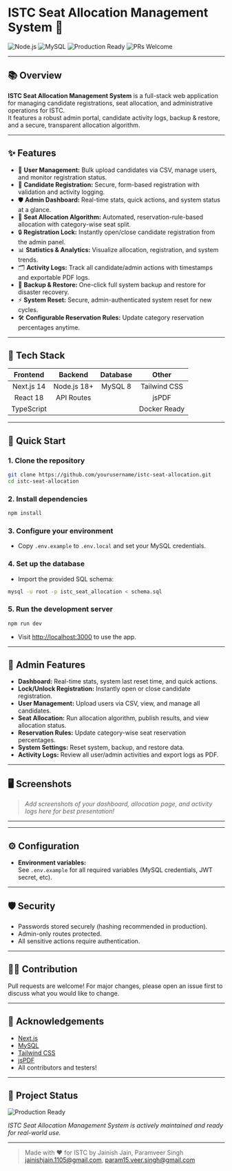 # ISTC Seat Allocation Management System 🚀

![Node.js](https://img.shields.io/badge/Node.js-%3E=18-blue.svg)
![MySQL](https://img.shields.io/badge/Database-MySQL-orange.svg)
![Production Ready](https://img.shields.io/badge/Status-Production-brightgreen.svg)
![PRs Welcome](https://img.shields.io/badge/PRs-welcome-blue.svg)

---

## 📚 Overview

**ISTC Seat Allocation Management System** is a full-stack web application for managing candidate registrations, seat allocation, and administrative operations for ISTC.  
It features a robust admin portal, candidate activity logs, backup & restore, and a secure, transparent allocation algorithm.

---

## ✨ Features

- 👥 **User Management:** Bulk upload candidates via CSV, manage users, and monitor registration status.
- 📝 **Candidate Registration:** Secure, form-based registration with validation and activity logging.
- 🛡️ **Admin Dashboard:** Real-time stats, quick actions, and system status at a glance.
- 🎯 **Seat Allocation Algorithm:** Automated, reservation-rule-based allocation with category-wise seat split.
- 🔒 **Registration Lock:** Instantly open/close candidate registration from the admin panel.
- 📊 **Statistics & Analytics:** Visualize allocation, registration, and system trends.
- 🗂️ **Activity Logs:** Track all candidate/admin actions with timestamps and exportable PDF logs.
- 💾 **Backup & Restore:** One-click full system backup and restore for disaster recovery.
- ⚡ **System Reset:** Secure, admin-authenticated system reset for new cycles.
- 🛠️ **Configurable Reservation Rules:** Update category reservation percentages anytime.

---

## 🚦 Tech Stack

| Frontend      | Backend     | Database | Other         |
|:-------------:|:-----------:|:--------:|:-------------:|
| Next.js 14    | Node.js 18+ | MySQL 8  | Tailwind CSS  |
| React 18      | API Routes  |          | jsPDF         |
| TypeScript    |             |          | Docker Ready  |

---

## 🏁 Quick Start

### 1. **Clone the repository**

```bash
git clone https://github.com/yourusername/istc-seat-allocation.git
cd istc-seat-allocation
```


### 2. **Install dependencies**
```bash
npm install
```


### 3. **Configure your environment**
- Copy `.env.example` to `.env.local` and set your MySQL credentials.

### 4. **Set up the database**
- Import the provided SQL schema:
```bash
mysql -u root -p istc_seat_allocation < schema.sql
```


### 5. **Run the development server**

```bash
npm run dev
```


- Visit [http://localhost:3000](http://localhost:3000) to use the app.

---

## 🔑 Admin Features

- **Dashboard:** Real-time stats, system last reset time, and quick actions.
- **Lock/Unlock Registration:** Instantly open or close candidate registration.
- **User Management:** Upload users via CSV, view, and manage all candidates.
- **Seat Allocation:** Run allocation algorithm, publish results, and view allocation status.
- **Reservation Rules:** Update category-wise seat reservation percentages.
- **System Settings:** Reset system, backup, and restore data.
- **Activity Logs:** Review all user/admin activities and export logs as PDF.

---

## 🖥️ Screenshots

> _Add screenshots of your dashboard, allocation page, and activity logs here for best presentation!_

---

---

## ⚙️ Configuration

- **Environment variables:**  
  See `.env.example` for all required variables (MySQL credentials, JWT secret, etc).

---

## 🛡️ Security

- Passwords stored securely (hashing recommended in production).
- Admin-only routes protected.
- All sensitive actions require authentication.

---

## 🧑‍💻 Contribution

Pull requests are welcome! For major changes, please open an issue first to discuss what you would like to change.

---

## 🙏 Acknowledgements

- [Next.js](https://nextjs.org/)
- [MySQL](https://www.mysql.com/)
- [Tailwind CSS](https://tailwindcss.com/)
- [jsPDF](https://github.com/parallax/jsPDF)
- All contributors and testers!

---

## 🚀 Project Status

![Production Ready](https://img.shields.io/badge/Status-Production-brightgreen)

_ISTC Seat Allocation Management System is actively maintained and ready for real-world use._

---

> Made with ❤️ for ISTC by Jainish Jain, Paramveer Singh
jainishjain.1105@gmail.com, param15.veer.singh@gmail.com
